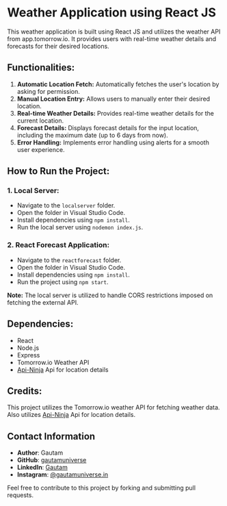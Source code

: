 # Weather Application using React JS

This weather application is built using React JS and utilizes the weather API from app.tomorrow.io. It provides users with real-time weather details and forecasts for their desired locations.

## Functionalities:

1. **Automatic Location Fetch:** Automatically fetches the user's location by asking for permission.
2. **Manual Location Entry:** Allows users to manually enter their desired location.
3. **Real-time Weather Details:** Provides real-time weather details for the current location.
4. **Forecast Details:** Displays forecast details for the input location, including the maximum date (up to 6 days from now).
5. **Error Handling:** Implements error handling using alerts for a smooth user experience.

## How to Run the Project:

### 1. Local Server:

- Navigate to the `localserver` folder.
- Open the folder in Visual Studio Code.
- Install dependencies using `npm install`.
- Run the local server using `nodemon index.js`.

### 2. React Forecast Application:

- Navigate to the `reactforecast` folder.
- Open the folder in Visual Studio Code.
- Install dependencies using `npm install`.
- Run the project using `npm start`.

**Note:** The local server is utilized to handle CORS restrictions imposed on fetching the external API.

## Dependencies:

- React
- Node.js
- Express
- Tomorrow.io Weather API
- [Api-Ninja](https://api-ninjas.com/) Api for location details

## Credits:

This project utilizes the Tomorrow.io weather API for fetching weather data. Also utilizes [Api-Ninja](https://api-ninjas.com/) Api for location details.

## Contact Information

- **Author**: Gautam
- **GitHub**: [gautamuniverse](https://github.com/gautamuniverse)
- **LinkedIn**: [Gautam](https://www.linkedin.com/in/gautam-116307bb/)
- **Instagram**: [@gautamuniverse.in](https://www.instagram.com/gautamuniverse.in/)

Feel free to contribute to this project by forking and submitting pull requests.
